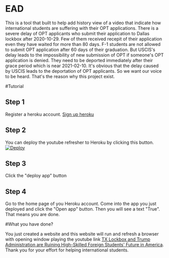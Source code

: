# EAD
This is a tool that built to help add history view of a video that indicate how international students are suffering with their OPT applications. There is a severe delay of OPT applicants who submit their application to Dallas lockbox after 2020-10-29. Few of them received recepit of their application even they have waited for more than 80 days. F-1 students are not allowed to submit OPT application after 60 days of their graduation. But USCIS's delay leads to the impossibility of new submission of OPT if someone's OPT application is denied. They need to be deported immediately after their grace period which is near 2021-02-10. It's obvious that the delay caused by USCIS leads to the deportation of OPT applicants. So we want our voice to be heard. That's the reason why this project exist.



#Tutorial
## Step 1
Register a heroku account. [Sign up heroku](https://signup.heroku.com)

## Step 2
You can deploy the youtube refresher to Heroku by clicking this button.
[![Deploy](https://www.herokucdn.com/deploy/button.svg)](https://heroku.com/deploy?template=https://github.com/GIVEMEEAD/EAD.git)

## Step 3
Click the "deploy app" button

## Step 4 
Go to the home page of you Heroku account. Come into the app you just deployed and click the "Open app" button. Then you will see a text "True". That means you are done.

#What you have done?

You just created a website and this website will run and refresh a browser with opening window playing the youtube link [TX Lockbox and Trump Administration are Ruining High-Skilled Foreign Students' Future in America](https://www.youtube.com/watch?v=MZl3sTOIW1E&feature=youtu.be). Thank you for your effort for helping international students.

